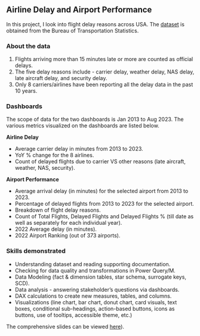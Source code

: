 ## Airline Delay and Airport Performance

In this project, I look into flight delay reasons across USA. The [dataset](https://www.transtats.bts.gov/ot_delay/OT_DelayCause1.asp?20=E) is obtained from the Bureau of Transportation Statistics. 

### About the data

 1. Flights arriving more than 15 minutes late or more are counted as official delays.
 2. The five delay reasons include - carrier delay, weather delay, NAS delay, late aircraft delay, and security delay.
 3. Only 8 carriers/airlines have been reporting all the delay data in the past 10 years.

### Dashboards

The scope of data for the two dashboards is Jan 2013 to Aug 2023. The various metrics visualized on the dashboards are listed below.

**Airline Delay**
	
 - Average carrier delay in minutes from 2013 to 2023.
 - YoY % change for the 8 airlines.
- Count of delayed flights due to carrier VS other reasons (late aircraft, weather, NAS, security).

	
**Airport Performance**

 - Average arrival delay (in minutes) for the selected airport from 2013 to 2023.
 - Percentage of delayed flights from 2013 to 2023 for the selected airport.
 - Breakdown of flight delay reasons.
- Count of Total Flights, Delayed Flights and Delayed Flights % (till date as well as separately for each individual year).
- 2022 Average delay (in minutes).
- 2022 Airport Ranking (out of 373 airports). 

### Skills demonstrated

 - Understanding dataset and reading supporting documentation.
 - Checking for data quality and transformations in Power Query/M.
 - Data Modeling (fact & dimension tables, star schema, surrogate keys, SCD).
 - Data analysis - answering stakeholder’s questions via dashboards.
 - DAX calculations to create new measures, tables, and columns. 
 - Visualizations (line chart, bar chart, donut chart, card visuals, text boxes, conditional sub-headings, action-based buttons, icons as buttons, use of tooltips, accessible theme, etc.) 

The comprehensive slides can be viewed [here](https://github.com/sarthakgirdhar/Personal-Projects/blob/master/Airline%20Delays%20and%20Airport%20Performance/Presentation%20slides.pdf)). 
